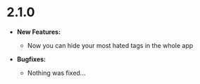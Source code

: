 # 2.1.0

- **New Features:**
  - Now you can hide your most hated tags in the whole app

- **Bugfixes:**
  - Nothing was fixed...